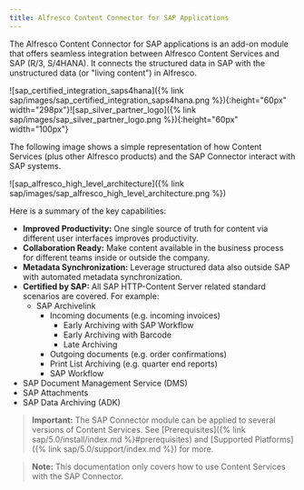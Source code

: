 ```yaml
---
title: Alfresco Content Connector for SAP Applications
---
```


The Alfresco Content Connector for SAP applications is an add-on module that offers seamless integration between Alfresco Content Services and SAP (R/3, S/4HANA). It connects the structured data in SAP with the unstructured data (or "living content") in Alfresco.

![sap_certified_integration_saps4hana]({% link sap/images/sap_certified_integration_saps4hana.png %}){:height="60px" width="298px"}![sap_silver_partner_logo]({% link sap/images/sap_silver_partner_logo.png %}){:height="60px" width="100px"}

The following image shows a simple representation of how Content Services (plus other Alfresco products) and the SAP Connector interact with SAP systems.

![sap_alfresco_high_level_architecture]({% link sap/images/sap_alfresco_high_level_architecture.png %})

Here is a summary of the key capabilities:

* **Improved Productivity:** One single source of truth for content via different user interfaces improves productivity.
* **Collaboration Ready:** Make content available in the business process for different teams inside or outside the company.
* **Metadata Synchronization:** Leverage structured data also outside SAP with automated metadata synchronization.
* **Certified by SAP:** All SAP HTTP-Content Server related standard scenarios are covered. For example:
  * SAP Archivelink
    * Incoming documents (e.g. incoming invoices)
      * Early Archiving with SAP Workflow
      * Early Archiving with Barcode
      * Late Archiving
    * Outgoing documents (e.g. order confirmations)
    * Print List Archiving (e.g. quarter end reports)
    * SAP Workflow
* SAP Document Management Service (DMS)
* SAP Attachments
* SAP Data Archiving (ADK)

> **Important:** The SAP Connector module can be applied to several versions of Content Services. See [Prerequisites]({% link sap/5.0/install/index.md %}#prerequisites) and [Supported Platforms]({% link sap/5.0/support/index.md %}) for more.

> **Note:** This documentation only covers how to use Content Services with the SAP Connector.
